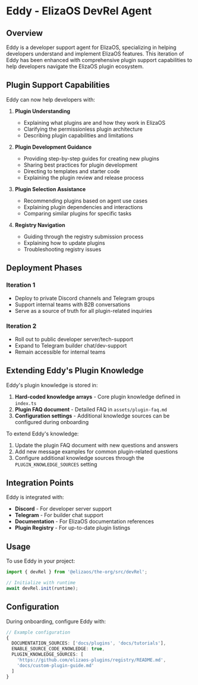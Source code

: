 # Eddy - ElizaOS DevRel Agent

## Overview

Eddy is a developer support agent for ElizaOS, specializing in helping developers understand and implement ElizaOS features. This iteration of Eddy has been enhanced with comprehensive plugin support capabilities to help developers navigate the ElizaOS plugin ecosystem.

## Plugin Support Capabilities

Eddy can now help developers with:

1. **Plugin Understanding**

   - Explaining what plugins are and how they work in ElizaOS
   - Clarifying the permissionless plugin architecture
   - Describing plugin capabilities and limitations

2. **Plugin Development Guidance**

   - Providing step-by-step guides for creating new plugins
   - Sharing best practices for plugin development
   - Directing to templates and starter code
   - Explaining the plugin review and release process

3. **Plugin Selection Assistance**

   - Recommending plugins based on agent use cases
   - Explaining plugin dependencies and interactions
   - Comparing similar plugins for specific tasks

4. **Registry Navigation**
   - Guiding through the registry submission process
   - Explaining how to update plugins
   - Troubleshooting registry issues

## Deployment Phases

### Iteration 1

- Deploy to private Discord channels and Telegram groups
- Support internal teams with B2B conversations
- Serve as a source of truth for all plugin-related inquiries

### Iteration 2

- Roll out to public developer server/tech-support
- Expand to Telegram builder chat/dev-support
- Remain accessible for internal teams

## Extending Eddy's Plugin Knowledge

Eddy's plugin knowledge is stored in:

1. **Hard-coded knowledge arrays** - Core plugin knowledge defined in `index.ts`
2. **Plugin FAQ document** - Detailed FAQ in `assets/plugin-faq.md`
3. **Configuration settings** - Additional knowledge sources can be configured during onboarding

To extend Eddy's knowledge:

1. Update the plugin FAQ document with new questions and answers
2. Add new message examples for common plugin-related questions
3. Configure additional knowledge sources through the `PLUGIN_KNOWLEDGE_SOURCES` setting

## Integration Points

Eddy is integrated with:

- **Discord** - For developer server support
- **Telegram** - For builder chat support
- **Documentation** - For ElizaOS documentation references
- **Plugin Registry** - For up-to-date plugin listings

## Usage

To use Eddy in your project:

```typescript
import { devRel } from '@elizaos/the-org/src/devRel';

// Initialize with runtime
await devRel.init(runtime);
```

## Configuration

During onboarding, configure Eddy with:

```typescript
// Example configuration
{
  DOCUMENTATION_SOURCES: ['docs/plugins', 'docs/tutorials'],
  ENABLE_SOURCE_CODE_KNOWLEDGE: true,
  PLUGIN_KNOWLEDGE_SOURCES: [
    'https://github.com/elizaos-plugins/registry/README.md',
    'docs/custom-plugin-guide.md'
  ]
}
```
